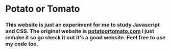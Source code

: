# Potato or Tomato

<h3>This website is just an experiment for me to study Javascript and CSS.
The original website is <a href="https://potatoortomato.com">potatoortomato.com</a> i just remake it so go check it out it's a good website.
Feel free to use my code too.</h3>
